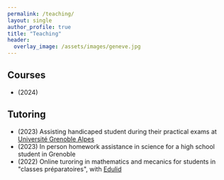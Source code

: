 ```yaml
---
permalink: /teaching/
layout: single
author_profile: true
title: "Teaching"
header:
  overlay_image: /assets/images/geneve.jpg
---
```


## Courses

- (2024)

## Tutoring

- (2023) Assisting handicaped student during their practical exams at [Université Grenoble Alpes](https://etudiant.univ-grenoble-alpes.fr/le-service-accueil-handicap-1379586.kjsp)
- (2023) In person homework assistance in science for a high school student in Grenoble
- (2022) Online turoring in mathematics and mecanics for students in "classes préparatoires", with [Edulid](https://www.edulide.fr/)
